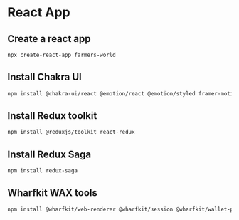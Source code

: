 # React App

## Create a react app 
```bash
npx create-react-app farmers-world
```

## Install Chakra UI
```bash
npm install @chakra-ui/react @emotion/react @emotion/styled framer-motion
```

## Install Redux toolkit
```bash
npm install @reduxjs/toolkit react-redux
```

## Install Redux Saga
```bash
npm install redux-saga
```

## Wharfkit WAX tools
```bash
npm install @wharfkit/web-renderer @wharfkit/session @wharfkit/wallet-plugin-anchor
```